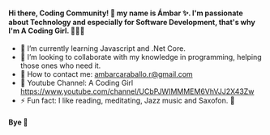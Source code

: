 #### Hi there, Coding Community! 👋 my name is Ámbar ✨. I'm passionate about Technology and especially for Software Development, that's why I'm A Coding Girl. 👩‍💻😊


- 🌱 I’m currently learning Javascript and .Net Core.
- 👯 I’m looking to collaborate with my knowledge in programming, helping those ones who need it.
- 📧 How to contact me: ambarcaraballo.r@gmail.com
- 📍 Youtube Channel: A Coding Girl https://www.youtube.com/channel/UCbPJWIMMMEM6VhVJJ2X43Zw
- ⚡ Fun fact: I like reading, meditating, Jazz music and Saxofon. 🎷

#### Bye 🌟
